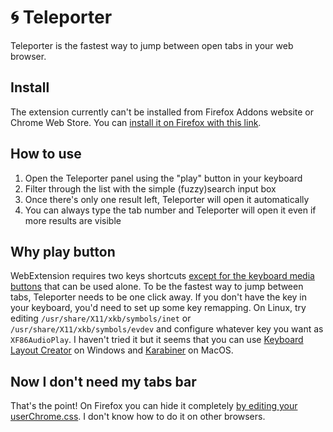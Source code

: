 # 🌀 Teleporter

Teleporter is the fastest way to jump between open tabs in your web browser.

## Install

The extension currently can't be installed from Firefox Addons website or Chrome Web Store. You can [install it on Firefox with this link](https://github.com/bjesus/teleporter/releases/download/0.1/tab_teleporter-0.1-an+fx.xpi).

## How to use

1. Open the Teleporter panel using the "play" button in your keyboard
2. Filter through the list with the simple (fuzzy)search input box
3. Once there's only one result left, Teleporter will open it automatically
4. You can always type the tab number and Teleporter will open it even if more results are visible

## Why play button

WebExtension requires two keys shortcuts [except for the keyboard media buttons](https://developer.mozilla.org/en-US/docs/Mozilla/Add-ons/WebExtensions/manifest.json/commands#Media_keys) that can be used alone. To be the fastest way to jump between tabs, Teleporter needs to be one click away. If you don't have the key in your keyboard, you'd need to set up some key remapping. On Linux, try editing `/usr/share/X11/xkb/symbols/inet` or `/usr/share/X11/xkb/symbols/evdev` and configure whatever key you want as `XF86AudioPlay`. I haven't tried it but it seems that you can use [Keyboard Layout Creator](https://www.microsoft.com/en-us/download/details.aspx?id=22339) on Windows and [Karabiner](https://karabiner-elements.pqrs.org/) on MacOS.

## Now I don't need my tabs bar

That's the point! On Firefox you can hide it completely [by editing your userChrome.css](https://superuser.com/questions/1268732/how-to-hide-tab-bar-tabstrip-in-firefox-57-quantum). I don't know how to do it on other browsers.
